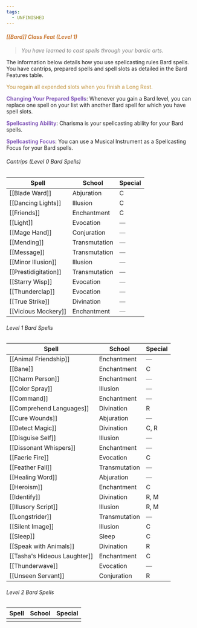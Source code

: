```yaml
---
tags:
  - UNFINISHED
---
```

#### *<span style="color:rgb(203, 123, 55)">[[Bard]] Class Feat (Level 1)</span>*

> *<span style="color:rgb(125, 125, 125)">You have learned to cast spells through your bardic arts.</span>*

The information below details how you use spellcasting rules Bard spells. You have cantrips, prepared spells and spell slots as detailed in the Bard Features table.

<span style="color:rgb(193, 145, 56)">You regain all expended slots when you finish a Long Rest.</span>

**<span style="color:rgb(134, 93, 187)">Changing Your Prepared Spells</span>**: Whenever you gain a Bard level, you can replace one spell on your list with another Bard spell for which you have spell slots.

**<span style="color:rgb(134, 93, 187)">Spellcasting Ability</span>**: Charisma is your spellcasting ability for your Bard spells.

**<span style="color:rgb(134, 93, 187)">Spellcasting Focus</span>**: You can use a Musical Instrument as a Spellcasting Focus for your Bard spells.

###### Cantrips (Level 0 Bard Spells)

| Spell                | School        | Special                                         |
| -------------------- | ------------- | ----------------------------------------------- |
| [[Blade Ward]]       | Abjuration    | C                                               |
| [[Dancing Lights]]   | Illusion      | C                                               |
| [[Friends]]          | Enchantment   | C                                               |
| [[Light]]            | Evocation     | <span style="color:rgb(125, 125, 125)">—</span> |
| [[Mage Hand]]        | Conjuration   | <span style="color:rgb(125, 125, 125)">—</span> |
| [[Mending]]          | Transmutation | <span style="color:rgb(125, 125, 125)">—</span> |
| [[Message]]          | Transmutation | <span style="color:rgb(125, 125, 125)">—</span> |
| [[Minor Illusion]]   | Illusion      | <span style="color:rgb(125, 125, 125)">—</span> |
| [[Prestidigitation]] | Transmutation | <span style="color:rgb(125, 125, 125)">—</span> |
| [[Starry Wisp]]      | Evocation     | <span style="color:rgb(125, 125, 125)">—</span> |
| [[Thunderclap]]      | Evocation     | <span style="color:rgb(125, 125, 125)">—</span> |
| [[True Strike]]      | Divination    | <span style="color:rgb(125, 125, 125)">—</span> |
| [[Vicious Mockery]]  | Enchantment   | <span style="color:rgb(125, 125, 125)">—</span> |
###### Level 1 Bard Spells

| Spell                        | School        | Special                                         |
| ---------------------------- | ------------- | ----------------------------------------------- |
| [[Animal Friendship]]        | Enchantment   | <span style="color:rgb(125, 125, 125)">—</span> |
| [[Bane]]                     | Enchantment   | C                                               |
| [[Charm Person]]             | Enchantment   | <span style="color:rgb(125, 125, 125)">—</span> |
| [[Color Spray]]              | Illusion      | <span style="color:rgb(125, 125, 125)">—</span> |
| [[Command]]                  | Enchantment   | <span style="color:rgb(125, 125, 125)">—</span> |
| [[Comprehend Languages]]     | Divination    | R                                               |
| [[Cure Wounds]]              | Abjuration    | <span style="color:rgb(125, 125, 125)">—</span> |
| [[Detect Magic]]             | Divination    | C, R                                            |
| [[Disguise Self]]            | Illusion      | <span style="color:rgb(125, 125, 125)">—</span> |
| [[Dissonant Whispers]]       | Enchantment   | <span style="color:rgb(125, 125, 125)">—</span> |
| [[Faerie Fire]]              | Evocation     | C                                               |
| [[Feather Fall]]             | Transmutation | <span style="color:rgb(125, 125, 125)">—</span> |
| [[Healing Word]]             | Abjuration    | <span style="color:rgb(125, 125, 125)">—</span> |
| [[Heroism]]                  | Enchantment   | C                                               |
| [[Identify]]                 | Divination    | R, M                                            |
| [[Illusory Script]]          | Illusion      | R, M                                            |
| [[Longstrider]]              | Transmutation | <span style="color:rgb(125, 125, 125)">—</span> |
| [[Silent Image]]             | Illusion      | C                                               |
| [[Sleep]]                    | Sleep         | C                                               |
| [[Speak with Animals]]       | Divination    | R                                               |
| [[Tasha's Hideous Laughter]] | Enchantment   | C                                               |
| [[Thunderwave]]              | Evocation     | <span style="color:rgb(125, 125, 125)">—</span> |
| [[Unseen Servant]]           | Conjuration   | R                                               |
###### Level 2 Bard Spells

| Spell | School | Special |
| ----- | ------ | ------- |
|       |        |         |
